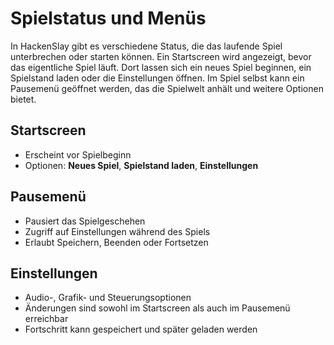 # Spielstatus und Menüs

In HackenSlay gibt es verschiedene Status, die das laufende Spiel unterbrechen oder starten können. Ein Startscreen wird angezeigt, bevor das eigentliche Spiel läuft. Dort lassen sich ein neues Spiel beginnen, ein Spielstand laden oder die Einstellungen öffnen. Im Spiel selbst kann ein Pausemenü geöffnet werden, das die Spielwelt anhält und weitere Optionen bietet.

## Startscreen
- Erscheint vor Spielbeginn
- Optionen: **Neues Spiel**, **Spielstand laden**, **Einstellungen**

## Pausemenü
- Pausiert das Spielgeschehen
- Zugriff auf Einstellungen während des Spiels
- Erlaubt Speichern, Beenden oder Fortsetzen

## Einstellungen
- Audio-, Grafik- und Steuerungsoptionen
- Änderungen sind sowohl im Startscreen als auch im Pausemenü erreichbar
- Fortschritt kann gespeichert und später geladen werden
